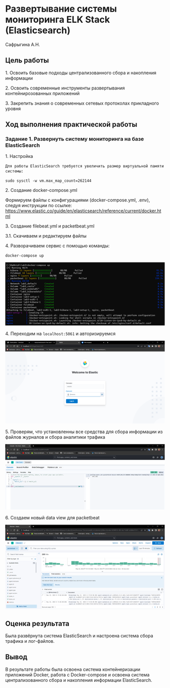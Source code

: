 # Развертывание системы мониторинга ELK Stack (Elasticsearch)
Сафрыгина А.Н.

## Цель работы

1\. Освоить базовые подходы централизованного сбора и накопления
информации

2\. Освоить современные инструменты развертывания контейнирозованных
приложений

3\. Закрепить знания о современных сетевых протоколах прикладного уровня

## Ход выполнения практической работы

### Задание 1. Развернуть систему мониторинга на базе ElasticSearch

1\. Настройка

    Для работы ElasticSearch требуется увеличить размер виртуальной памяти системы:

``` text
sudo sysctl -w vm.max_map_count=262144
```

2\. Создание docker-compose.yml

Формируем файлы с конфигурациями (docker-compose.yml, .env), следуя
инструкции по ссылке:
https://www.elastic.co/guide/en/elasticsearch/reference/current/docker.html

3\. Создание filebeat.yml и packetbeat.yml

3.1. Скачиваем и редактируем файлы

4\. Разворачиваем сервис с помощью команды:

    docker-compose up

![Att text](4.png)

4\. Переходим на `localhost:5061` и авторизируемся

![All text](1.png)

5\. Проверям, что установленны все средства для сбора информации из
файлов журналов и сбора аналитики трафика

![All text](2.png)

6\. Создаем новый data view для packetbeat

![Att text](3.png)

## Оценка результата

Была развёрнута система ElasticSearch и настроена система сбора трафика
и лог-файлов.

## Вывод

В результате работы была освоена система контейнеризации приложений
Docker, работа с Docker-compose и освоена система централизованного
сбора и накопления информации ElasticSearch.

